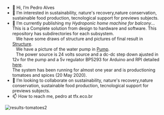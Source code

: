 - 👋 Hi, I’m Pedro Alves
- 👀 I’m interested in sustainability, nature's recovery,nature conservation, sustainable food production, tecnological support for previews subjects.
- 🌱 I’m currently publishing my *Hydroponic home machine for balcony*... 
This is a Complete solution from design to hardware and software. This repository has subdirectories for
each subsystem. <br>
&nbsp;&nbsp; We have some draws of structure and pictures of final result in <a href=./Structure>Structure</a>.<br>
&nbsp;&nbsp; We have a picture of the water pump in <a href=./Pump>Pump</a>.<br> 
&nbsp;&nbsp; The power source is 24 volts source and a dc-dc step down ajusted in 12v for the pump and a 5v regulator BP5293 for Arduino and RPI detailed <a href=./PowerSource>here</a>.<br>
The system has been running for almost one year and is productioning tomatoes and spices (20 May 2020).
- 💞️ I’m looking to collaborate on sustainability, nature's recovery,nature conservation, sustainable food production, tecnological support for previews subjects.
- 📫 How to reach me, pedro at tfx.eco.br

<!---
PedroAlvesTFX/PedroAlvesTFX is a ✨ special ✨ repository because its `README.md` (this file) appears on your GitHub profile.
You can click the Preview link to take a look at your changes.
--->
![results-tomatoes2](https://user-images.githubusercontent.com/22840629/167954280-6183ad65-823c-4b5c-937e-c7091e8d5dbc.jpg)
